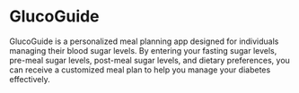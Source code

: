 # GlucoGuide
GlucoGuide is a personalized meal planning app designed for individuals managing their blood sugar levels. By entering your fasting sugar levels, pre-meal sugar levels, post-meal sugar levels, and dietary preferences, you can receive a customized meal plan to help you manage your diabetes effectively.
